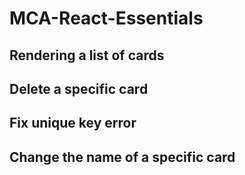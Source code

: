 # MCA-React-Essentials

## Rendering a list of cards

## Delete a specific card

## Fix unique key error

## Change the name of a specific card

